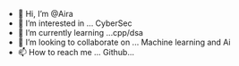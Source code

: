 - 👋 Hi, I’m @Aira
- 👀 I’m interested in ... CyberSec
- 🌱 I’m currently learning ...cpp/dsa
- 💞️ I’m looking to collaborate on ... Machine learning and Ai
- 📫 How to reach me ... Github...

<!---
PIRAticaSeeker/PIRAticaSeeker is a ✨ special ✨ repository because its `README.md` (this file) appears on your GitHub profile.
You can click the Preview link to take a look at your changes.
--->
